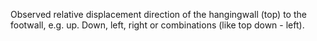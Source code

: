 Observed relative displacement direction of the hangingwall (top) to the footwall, e.g. up. Down, left, right or combinations (like top down - left).
